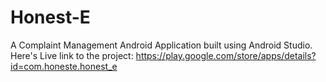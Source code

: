 # Honest-E
A Complaint Management Android Application built using Android Studio. 
Here's Live link to the project: https://play.google.com/store/apps/details?id=com.honeste.honest_e
